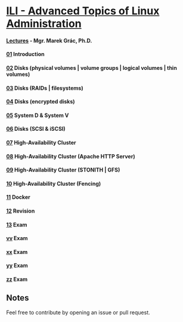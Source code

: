 # [ILI - Advanced Topics of Linux Administration](https://www.fit.vutbr.cz/study/courses/index.php.en?id=12162)

#### [Lectures](http://tinyurl.com/redhat-ili) - Mgr. Marek Grác, Ph.D.
#### [01](https://github.com/europ/VUTBR-FIT-ILI/blob/master/exercises/01.md) Introduction
#### [02](https://github.com/europ/VUTBR-FIT-ILI/blob/master/exercises/02.md) Disks (physical volumes | volume groups | logical volumes | thin volumes)
#### [03](https://github.com/europ/VUTBR-FIT-ILI/blob/master/exercises/03.md) Disks (RAIDs | filesystems)
#### [04](https://github.com/europ/VUTBR-FIT-ILI/blob/master/exercises/04.md) Disks (encrypted disks)
#### [05](https://github.com/europ/VUTBR-FIT-ILI/blob/master/exercises/05.md) System D & System V
#### [06](https://github.com/europ/VUTBR-FIT-ILI/blob/master/exercises/06.md) Disks (SCSI & iSCSI)
#### [07](https://github.com/europ/VUTBR-FIT-ILI/blob/master/exercises/07.md) High-Availability Cluster
#### [08](https://github.com/europ/VUTBR-FIT-ILI/blob/master/exercises/08.md) High-Availability Cluster (Apache HTTP Server)
#### [09](https://github.com/europ/VUTBR-FIT-ILI/blob/master/exercises/09.md) High-Availability Cluster (STONITH | GFS)
#### [10](https://github.com/europ/VUTBR-FIT-ILI/blob/master/exercises/10.md) High-Availability Cluster (Fencing)
#### [11](https://github.com/europ/VUTBR-FIT-ILI/blob/master/exercises/11.md) Docker
#### [12](https://github.com/europ/VUTBR-FIT-ILI/blob/master/exercises/12.md) Revision
#### [13](https://github.com/europ/VUTBR-FIT-ILI/blob/master/exercises/13.md) Exam
#### [vv](https://github.com/europ/VUTBR-FIT-ILI/blob/master/other/exam2.md) Exam
#### [xx](https://github.com/europ/VUTBR-FIT-ILI/blob/master/other/exam3.md) Exam
#### [yy](https://github.com/europ/VUTBR-FIT-ILI/blob/master/other/exam4.md) Exam
#### [zz](https://github.com/europ/VUTBR-FIT-ILI/blob/master/other/exam5.md) Exam

## Notes
Feel free to contribute by opening an issue or pull request.
